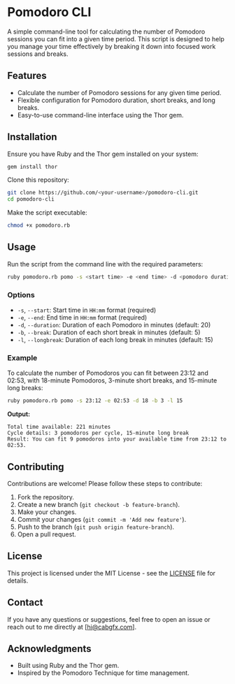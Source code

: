 # Pomodoro CLI

A simple command-line tool for calculating the number of Pomodoro sessions you can fit into a given time period. This script is designed to help you manage your time effectively by breaking it down into focused work sessions and breaks.

## Features

- Calculate the number of Pomodoro sessions for any given time period.
- Flexible configuration for Pomodoro duration, short breaks, and long breaks.
- Easy-to-use command-line interface using the Thor gem.

## Installation

Ensure you have Ruby and the Thor gem installed on your system:

```bash
gem install thor
```

Clone this repository:

```bash
git clone https://github.com/<your-username>/pomodoro-cli.git
cd pomodoro-cli
```

Make the script executable:

```bash
chmod +x pomodoro.rb
```

## Usage

Run the script from the command line with the required parameters:

```bash
ruby pomodoro.rb pomo -s <start time> -e <end time> -d <pomodoro duration> -b <break duration> -l <long break duration>
```

### Options

- `-s`, `--start`: Start time in `HH:mm` format (required)
- `-e`, `--end`: End time in `HH:mm` format (required)
- `-d`, `--duration`: Duration of each Pomodoro in minutes (default: 20)
- `-b`, `--break`: Duration of each short break in minutes (default: 5)
- `-l`, `--longbreak`: Duration of each long break in minutes (default: 15)

### Example

To calculate the number of Pomodoros you can fit between 23:12 and 02:53, with 18-minute Pomodoros, 3-minute short breaks, and 15-minute long breaks:

```bash
ruby pomodoro.rb pomo -s 23:12 -e 02:53 -d 18 -b 3 -l 15
```

**Output:**

```
Total time available: 221 minutes
Cycle details: 3 pomodoros per cycle, 15-minute long break
Result: You can fit 9 pomodoros into your available time from 23:12 to 02:53.
```

## Contributing

Contributions are welcome! Please follow these steps to contribute:

1. Fork the repository.
2. Create a new branch (`git checkout -b feature-branch`).
3. Make your changes.
4. Commit your changes (`git commit -m 'Add new feature'`).
5. Push to the branch (`git push origin feature-branch`).
6. Open a pull request.

## License

This project is licensed under the MIT License - see the [LICENSE](LICENSE) file for details.

## Contact

If you have any questions or suggestions, feel free to open an issue or reach out to me directly at [hi@cabgfx.com].

## Acknowledgments

- Built using Ruby and the Thor gem.
- Inspired by the Pomodoro Technique for time management.
